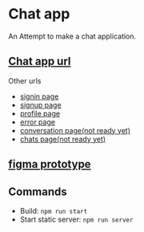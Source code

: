 # Chat app

An Attempt to make a chat application.

## [Chat app url](https://nostalgic-pasteur-2a35b4.netlify.app)

Other urls

-   [signin page](https://nostalgic-pasteur-2a35b4.netlify.app/signin)
-   [signup page](https://nostalgic-pasteur-2a35b4.netlify.app/signup)
-   [profile page](https://nostalgic-pasteur-2a35b4.netlify.app/profile)
-   [error page](https://nostalgic-pasteur-2a35b4.netlify.app/error)
-   [conversation page(not ready yet)](https://nostalgic-pasteur-2a35b4.netlify.app/conversation)
-   [chats page(not ready yet)](https://nostalgic-pasteur-2a35b4.netlify.app/chats)

## [figma prototype](https://www.figma.com/file/NY3o1T3tKVW6zS0zruZ4K4/Chat-App?node-id=0%3A1)

## Commands

-   Build: `npm run start`
-   Start static server: `npm run server`
